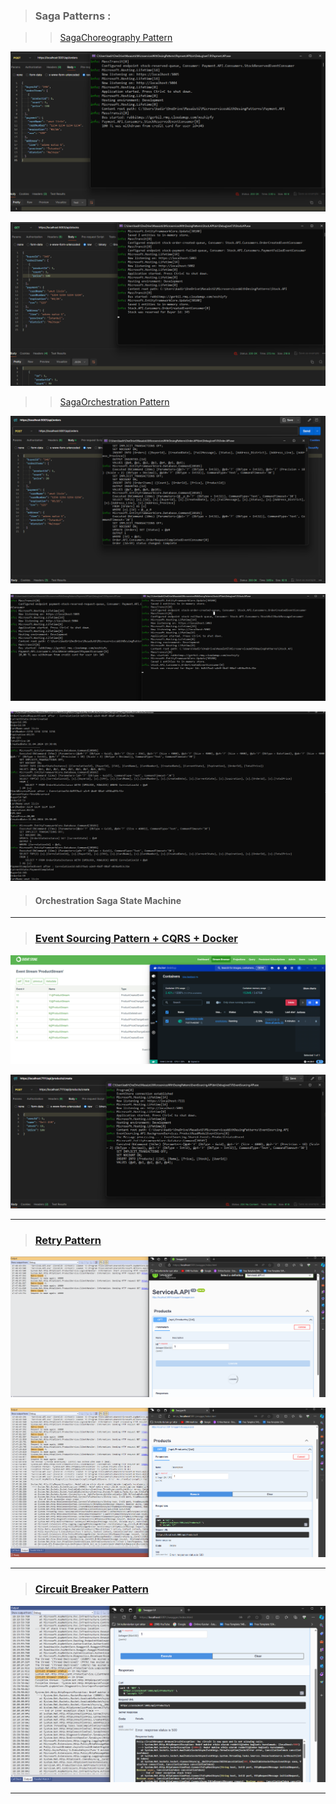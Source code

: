 >### Saga Patterns :

>>[SagaChoreography Pattern](https://github.com/LcnKadir/MicroservicesWithDesingPatterns/tree/SagaChoreographyPattern) 

![](projectphotos/Choreopgrachy-orderandpayment.png)


![](projectphotos/Choreopgrachy-stock.png)


>>[SagaOrchestration Pattern](https://github.com/LcnKadir/MicroservicesWithDesingPatterns/tree/SagaOrchestrationPattern) 

![](projectphotos/Orchestration-orders.png)


![](projectphotos/Orchestration-paymentandstock.png)


![](projectphotos/Orchestration-sagastatemachine.png)

>#### Orchestration Saga State Machine

---

>### [Event Sourcing Pattern + CQRS + Docker](https://github.com/LcnKadir/MicroservicesWithDesingPatterns/tree/EventSourcingPattern)

![](projectphotos/EventandDocker.png)


![](projectphotos/Event-product.png)

----

>### [Retry Pattern](https://github.com/LcnKadir/MicroservicesWithDesingPatterns/tree/ResiliencyPatterns)

![](projectphotos/Resiliency-retrypattern.png)

![](projectphotos/Resiliency-retrypatternfailed.png)

----

>### [Circuit Breaker Pattern](https://github.com/LcnKadir/MicroservicesWithDesingPatterns/tree/ResiliencyPatterns)

![](projectphotos/Resiliency-circuitbreakerpattern.png)

----
